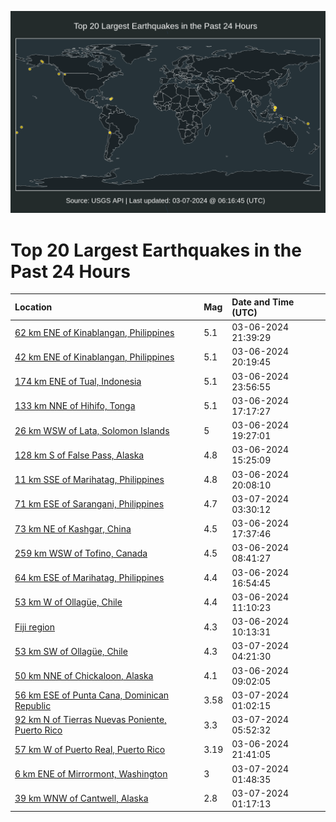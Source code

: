![Map](./map.png)

# Top 20 Largest Earthquakes in the Past 24 Hours

| Location | Mag | Date and Time (UTC) |
|:---|:---|:---|
| [62 km ENE of Kinablangan, Philippines](https://earthquake.usgs.gov/earthquakes/eventpage/us7000m3sh) | 5.1 | 03-06-2024 21:39:29 |
| [42 km ENE of Kinablangan, Philippines](https://earthquake.usgs.gov/earthquakes/eventpage/us7000m3rt) | 5.1 | 03-06-2024 20:19:45 |
| [174 km ENE of Tual, Indonesia](https://earthquake.usgs.gov/earthquakes/eventpage/us7000m3t3) | 5.1 | 03-06-2024 23:56:55 |
| [133 km NNE of Hihifo, Tonga](https://earthquake.usgs.gov/earthquakes/eventpage/us7000m3qr) | 5.1 | 03-06-2024 17:17:27 |
| [26 km WSW of Lata, Solomon Islands](https://earthquake.usgs.gov/earthquakes/eventpage/us7000m3re) | 5 | 03-06-2024 19:27:01 |
| [128 km S of False Pass, Alaska](https://earthquake.usgs.gov/earthquakes/eventpage/us7000m3p3) | 4.8 | 03-06-2024 15:25:09 |
| [11 km SSE of Marihatag, Philippines](https://earthquake.usgs.gov/earthquakes/eventpage/us7000m3rs) | 4.8 | 03-06-2024 20:08:10 |
| [71 km ESE of Sarangani, Philippines](https://earthquake.usgs.gov/earthquakes/eventpage/us7000m3tr) | 4.7 | 03-07-2024 03:30:12 |
| [73 km NE of Kashgar, China](https://earthquake.usgs.gov/earthquakes/eventpage/us7000m3qu) | 4.5 | 03-06-2024 17:37:46 |
| [259 km WSW of Tofino, Canada](https://earthquake.usgs.gov/earthquakes/eventpage/us7000m3n8) | 4.5 | 03-06-2024 08:41:27 |
| [64 km ESE of Marihatag, Philippines](https://earthquake.usgs.gov/earthquakes/eventpage/us7000m3qn) | 4.4 | 03-06-2024 16:54:45 |
| [53 km W of Ollagüe, Chile](https://earthquake.usgs.gov/earthquakes/eventpage/us7000m3nm) | 4.4 | 03-06-2024 11:10:23 |
| [Fiji region](https://earthquake.usgs.gov/earthquakes/eventpage/us7000m3ng) | 4.3 | 03-06-2024 10:13:31 |
| [53 km SW of Ollagüe, Chile](https://earthquake.usgs.gov/earthquakes/eventpage/us7000m3tv) | 4.3 | 03-07-2024 04:21:30 |
| [50 km NNE of Chickaloon, Alaska](https://earthquake.usgs.gov/earthquakes/eventpage/ak02431au8tv) | 4.1 | 03-06-2024 09:02:05 |
| [56 km ESE of Punta Cana, Dominican Republic](https://earthquake.usgs.gov/earthquakes/eventpage/pr2024067000) | 3.58 | 03-07-2024 01:02:15 |
| [92 km N of Tierras Nuevas Poniente, Puerto Rico](https://earthquake.usgs.gov/earthquakes/eventpage/pr71442248) | 3.3 | 03-07-2024 05:52:32 |
| [57 km W of Puerto Real, Puerto Rico](https://earthquake.usgs.gov/earthquakes/eventpage/pr71442228) | 3.19 | 03-06-2024 21:41:05 |
| [6 km ENE of Mirrormont, Washington](https://earthquake.usgs.gov/earthquakes/eventpage/uw61988126) | 3 | 03-07-2024 01:48:35 |
| [39 km WNW of Cantwell, Alaska](https://earthquake.usgs.gov/earthquakes/eventpage/ak02432tpcwe) | 2.8 | 03-07-2024 01:17:13 |
